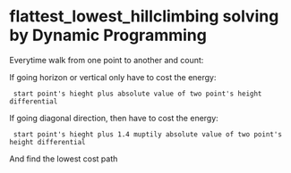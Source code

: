 # flattest_lowest_hillclimbing solving by Dynamic Programming

Everytime walk from one point to another and count:
   
If going horizon or vertical only have to cost the energy: 

     start point's hieght plus absolute value of two point's height differential
 
If going diagonal direction, then have to cost the energy: 

     start point's hieght plus 1.4 muptily absolute value of two point's height differential

And find the lowest cost path
